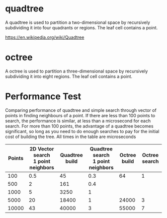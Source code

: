 # quadtree

A quadtree is used to partition a two-dimensional space by recursively subdividing it into four quadrants or regions. The leaf cell contains a point.  

https://en.wikipedia.org/wiki/Quadtree

# octree

A octree is used to partition a three-dimensional space by recursively subdividing it into eight regions. The leaf cell contains a point.  

# Performance Test
 
 Comparing performance of quadtree and simple search through vector of points in finding neighbours of a point.  If there are less than 100 points to search, the performance is similar, at less than a microsecond for each search.  For more than 100 points, the advantage of a quadtree becomes significant, so long as you need to do enough searches to pay for the initial cost of building the tree.  All times in the table are microseconds
 
| Points | 2D Vector search<br> 1 point neighbors | Quadtree build | Quadtree search<br> 1 point neighbors | Octree build | Octree search
|---|---|---|---|---|---|
100 | 0.5 | 45 | 0.3| 64| 1
500 | 2 | 161 | 0.4||
1000 | 5 | 3250 | 1 ||
5000 | 20 | 18400 | 1 |24000|3
10000 | 43 | 40000 | 3 |55000|7


